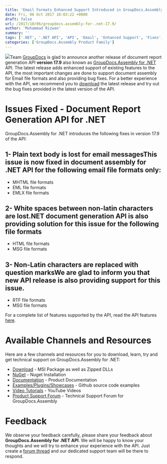 ```yaml
---
title: 'Email Formats Enhanced Support Introduced in GroupDocs.Assembly for .NET 17.9 API'
date: Fri, 06 Oct 2017 10:03:22 +0000
draft: false
url: /2017/10/06/groupdocs.assembly-for-.net-17.9/
author: 'Muhammad Rizwan'
summary: ''
tags: ['.NET', '.NET API', 'API', 'Email', 'Enhanced Support', 'Fixes', 'GroupDocs', 'HTML', 'MHTML', 'MSG', 'RTF']
categories: ['GroupDocs.Assembly Product Family']
---
```


![](http://blog.groupdocs.com/wp-content/uploads/sites/4/2017/04/groupdocs-assembly-net.png)Team [GroupDocs](https://www.groupdocs.com/) is glad to announce another release of document report generation API **version 17.9** also known as [GroupDocs.Assembly for .NET](https://www.groupdocs.com/products/assembly/net) API. The latest release adds enhanced support of existing features to the API, the most important changes are done to support document assembly for Email file formats and also providing bug fixes. For a better experience with the API, we recommend you to [download](https://downloads.groupdocs.com/assembly/net) the latest release and try out the bug fixes provided in the latest version of the API.

# Issues Fixed - Document Report Generation API for .NET

GroupDocs.Assembly for .NET introduces the following fixes in version 17.9 of the API:

## 1- Plain text body is lost for email messagesThis issue is now fixed in document assembly for .NET API for the following email file formats only:

*   MHTML file formats
*   EML file formats
*   EMLX file formats

## 2- White spaces between non-latin characters are lost.NET document generation API is also providing solution for this issue for the following file formats

*   HTML file formats
*   MSG file formats

## 3- Non-Latin characters are replaced with question marksWe are glad to inform you that new API release is also providing support for this issue.

*   RTF file formats
*   MSG file formats

For a complete list of features supported by the API, read the API features [here](https://docs.groupdocs.com/assembly/net).

# Available Channels and Resources

Here are a few channels and resources for you to download, learn, try and get technical support on GroupDocs.Assembly for .NET:

*   [Download](https://downloads.groupdocs.com/assembly/net "GroupDocs.Assembly for .NET Downloads") - MSI Package as well as Zipped DLLs
*   [NuGet](https://www.nuget.org/packages/GroupDocs.Assembly/17.9 "Document Generation for .NET NuGet") - Nuget Installation
*   [Documentation](https://docs.groupdocs.com/display/assemblynet/Getting+Started "GroupDocs.Assembly for .NET Documentation") - Product Documentation
*   [Examples/Plugins/Showcases](https://github.com/groupdocsassembly/GroupDocs_Assembly_NET "Document Generation for .NET examples and showcases") - Github source code examples
*   [Video Tutorials](https://www.youtube.com/channel/UCfKGAWJDtyZ1s1sD9VCGWFw/playlists?sort=dd&view=1&shelf_id=0 ".NET document generation API video tutorials") - YouTube Videos
*   [Product Support Forum](https://forum.groupdocs.com/c/assembly "GroupDocs.Assembly for .NET Support forum") \- Technical Support Forum for GroupDocs.Assembly

# Feedback

We observe your feedback carefully, please share your feedback about **GroupDocs.Assembly for .NET API**. We will be happy to know your thoughts and we will try to enhance your experience with the API. Just create a [forum thread](https://forum.groupdocs.com/c/assembly "Technical Support Forum") and our dedicated support team will be there to respond.




